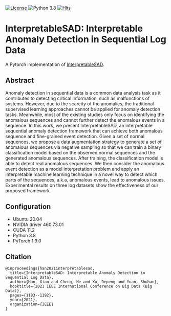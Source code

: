 [![License](https://img.shields.io/badge/License-BSD%203--Clause-red.svg)](https://github.com/hanxiao0607/InterpretableSAD/blob/main/LICENSE)
![Python 3.8](https://img.shields.io/badge/3.8-blue.svg)
[![Hits](https://hits.seeyoufarm.com/api/count/incr/badge.svg?url=https%3A%2F%2Fgithub.com%2Fhanxiao0607%2FInterpretableSAD&count_bg=%2379C83D&title_bg=%23555555&icon=&icon_color=%23E7E7E7&title=hits&edge_flat=false)](https://hits.seeyoufarm.com)

# InterpretableSAD: Interpretable Anomaly Detection in Sequential Log Data
A Pytorch implementation of [InterpretableSAD](https://ieeexplore.ieee.org/document/9671642).

## Abstract
Anomaly detection in sequential data is a common data analysis task as it contributes to detecting critical information, such as malfunctions of systems. However, due to the scarcity of the anomalies, the traditional supervised learning approaches cannot be applied for anomaly detection tasks. Meanwhile, most of the existing studies only focus on identifying the anomalous sequences and cannot further detect the anomalous events in a sequence. In this work, we present InterpretableSAD, an interpretable sequential anomaly detection framework that can achieve both anomalous sequence and fine-grained event detection. Given a set of normal sequences, we propose a data augmentation strategy to generate a set of anomalous sequences via negative sampling so that we can train a binary classification model based on the observed normal sequences and the generated anomalous sequences. After training, the classification model is able to detect real anomalous sequences. We then consider the anomalous event detection as a model interpretation problem and apply an interpretable machine learning technique in a novel way to detect which parts of the sequences, a.k.a, anomalous events, lead to anomalous issues. Experimental results on three log datasets show the effectiveness of our proposed framework.

## Configuration
- Ubuntu 20.04
- NVIDIA driver 460.73.01 
- CUDA 11.2
- Python 3.8
- PyTorch 1.9.0

## Citation
```
@inproceedings{han2021interpretablesad,
  title={InterpretableSAD: Interpretable Anomaly Detection in Sequential Log Data},
  author={Han, Xiao and Cheng, He and Xu, Depeng and Yuan, Shuhan},
  booktitle={2021 IEEE International Conference on Big Data (Big Data)},
  pages={1183--1192},
  year={2021},
  organization={IEEE}
}
```
